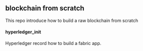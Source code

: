 ## blockchain from scratch

This repo introduce how to build a raw blockchain from scratch

#### hyperledger_init

Hyperledger record how to build a fabric app.